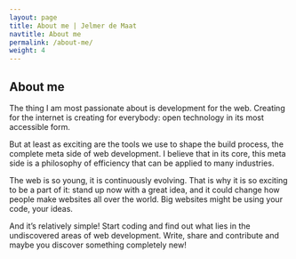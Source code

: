 ```yaml
---
layout: page
title: About me | Jelmer de Maat
navtitle: About me
permalink: /about-me/
weight: 4
---
```


## About me

The thing I am most passionate about is development for the web. Creating for the internet is
creating for everybody: open technology in its most accessible form.

But at least as exciting are the tools we use to shape the build process, the complete meta side of
web development. I believe that in its core, this meta side is a philosophy of efficiency that can
be applied to many industries.

The web is so young, it is continuously evolving. That is why it is so exciting to be a part of it:
stand up now with a great idea, and it could change how people make websites all over the world. Big
websites might be using your code, your ideas.

And it’s relatively simple! Start coding and find out what lies in the undiscovered areas of web
development. Write, share and contribute and maybe you discover something completely new!